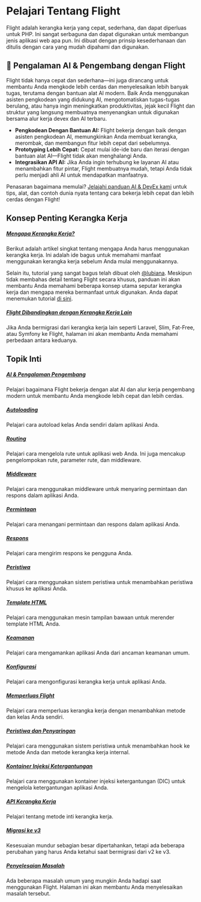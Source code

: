 # Pelajari Tentang Flight

Flight adalah kerangka kerja yang cepat, sederhana, dan dapat diperluas untuk PHP. Ini sangat serbaguna dan dapat digunakan untuk membangun jenis aplikasi web apa pun. 
Ini dibuat dengan prinsip kesederhanaan dan ditulis dengan cara yang mudah dipahami dan digunakan.

## 🚀 Pengalaman AI & Pengembang dengan Flight

Flight tidak hanya cepat dan sederhana—ini juga dirancang untuk membantu Anda mengkode lebih cerdas dan menyelesaikan lebih banyak tugas, terutama dengan bantuan alat AI modern. Baik Anda menggunakan asisten pengkodean yang didukung AI, mengotomatiskan tugas-tugas berulang, atau hanya ingin meningkatkan produktivitas, jejak kecil Flight dan struktur yang langsung membuatnya menyenangkan untuk digunakan bersama alur kerja devex dan AI terbaru.

- **Pengkodean Dengan Bantuan AI:** Flight bekerja dengan baik dengan asisten pengkodean AI, memungkinkan Anda membuat kerangka, merombak, dan membangun fitur lebih cepat dari sebelumnya.
- **Prototyping Lebih Cepat:** Cepat mulai ide-ide baru dan iterasi dengan bantuan alat AI—Flight tidak akan menghalangi Anda.
- **Integrasikan API AI:** Jika Anda ingin terhubung ke layanan AI atau menambahkan fitur pintar, Flight membuatnya mudah, tetapi Anda tidak perlu menjadi ahli AI untuk mendapatkan manfaatnya.

Penasaran bagaimana memulai? [Jelajahi panduan AI & DevEx kami](/learn/ai) untuk tips, alat, dan contoh dunia nyata tentang cara bekerja lebih cepat dan lebih cerdas dengan Flight!

## Konsep Penting Kerangka Kerja

##### [Mengapa Kerangka Kerja?](/learn/why-frameworks)

Berikut adalah artikel singkat tentang mengapa Anda harus menggunakan kerangka kerja. Ini adalah ide bagus untuk memahami manfaat menggunakan kerangka kerja sebelum Anda mulai menggunakannya.

Selain itu, tutorial yang sangat bagus telah dibuat oleh [@lubiana](https://git.php.fail/lubiana). Meskipun tidak membahas detail tentang Flight secara khusus, 
panduan ini akan membantu Anda memahami beberapa konsep utama seputar kerangka kerja dan mengapa mereka bermanfaat untuk digunakan. 
Anda dapat menemukan tutorial [di sini](https://git.php.fail/lubiana/no-framework-tutorial/src/branch/master/README.md).

##### [Flight Dibandingkan dengan Kerangka Kerja Lain](/learn/flight-vs-another-framework)
Jika Anda bermigrasi dari kerangka kerja lain seperti Laravel, Slim, Fat-Free, atau Symfony ke Flight, halaman ini akan membantu Anda memahami perbedaan antara keduanya.

## Topik Inti

##### [AI & Pengalaman Pengembang](/learn/ai)
Pelajari bagaimana Flight bekerja dengan alat AI dan alur kerja pengembang modern untuk membantu Anda mengkode lebih cepat dan lebih cerdas.

##### [Autoloading](/learn/autoloading)

Pelajari cara autoload kelas Anda sendiri dalam aplikasi Anda.

##### [Routing](/learn/routing)

Pelajari cara mengelola rute untuk aplikasi web Anda. Ini juga mencakup pengelompokan rute, parameter rute, dan middleware.

##### [Middleware](/learn/middleware)

Pelajari cara menggunakan middleware untuk menyaring permintaan dan respons dalam aplikasi Anda.

##### [Permintaan](/learn/requests)

Pelajari cara menangani permintaan dan respons dalam aplikasi Anda.

##### [Respons](/learn/responses)

Pelajari cara mengirim respons ke pengguna Anda.

##### [Peristiwa](/learn/events)

Pelajari cara menggunakan sistem peristiwa untuk menambahkan peristiwa khusus ke aplikasi Anda.

##### [Template HTML](/learn/templates)

Pelajari cara menggunakan mesin tampilan bawaan untuk merender template HTML Anda.

##### [Keamanan](/learn/security)

Pelajari cara mengamankan aplikasi Anda dari ancaman keamanan umum.

##### [Konfigurasi](/learn/configuration)

Pelajari cara mengonfigurasi kerangka kerja untuk aplikasi Anda.

##### [Memperluas Flight](/learn/extending)

Pelajari cara memperluas kerangka kerja dengan menambahkan metode dan kelas Anda sendiri.

##### [Peristiwa dan Penyaringan](/learn/filtering)

Pelajari cara menggunakan sistem peristiwa untuk menambahkan hook ke metode Anda dan metode kerangka kerja internal.

##### [Kontainer Injeksi Ketergantungan](/learn/dependency-injection-container)

Pelajari cara menggunakan kontainer injeksi ketergantungan (DIC) untuk mengelola ketergantungan aplikasi Anda.

##### [API Kerangka Kerja](/learn/api)

Pelajari tentang metode inti kerangka kerja.

##### [Migrasi ke v3](/learn/migrating-to-v3)
Kesesuaian mundur sebagian besar dipertahankan, tetapi ada beberapa perubahan yang harus Anda ketahui saat bermigrasi dari v2 ke v3.

##### [Penyelesaian Masalah](/learn/troubleshooting)
Ada beberapa masalah umum yang mungkin Anda hadapi saat menggunakan Flight. Halaman ini akan membantu Anda menyelesaikan masalah tersebut.